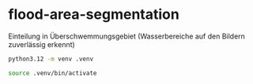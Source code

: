 # flood-area-segmentation
Einteilung in Überschwemmungsgebiet (Wasserbereiche auf den Bildern zuverlässig erkennt)


```bash
python3.12 -m venv .venv
```

```bash
source .venv/bin/activate
```

